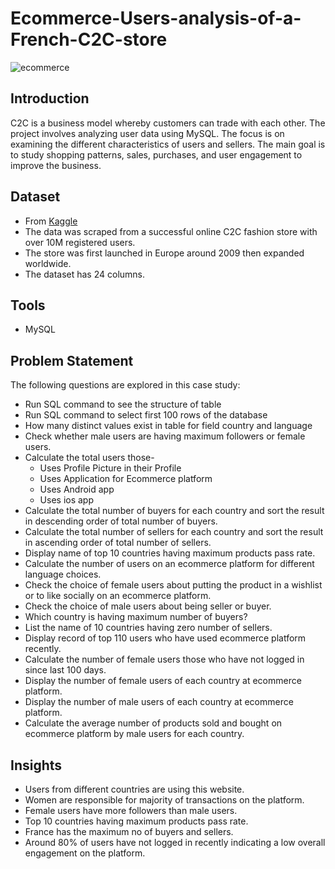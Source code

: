 # Ecommerce-Users-analysis-of-a-French-C2C-store

![ecommerce](https://github.com/ishita9988/Ecommerce-Users-analysis-of-a-French-C2C-store/assets/129153274/2b313629-cae4-42e5-a9f7-f05837bb5cc2)


## Introduction

C2C is a business model whereby customers can trade with each other. The project involves analyzing user data using MySQL. The focus is on examining the different characteristics of users and sellers. The main goal is to study shopping patterns, sales, purchases, and user engagement to improve the business.

## Dataset

* From [Kaggle](https://www.kaggle.com/datasets/jmmvutu/ecommerce-users-of-a-french-c2c-fashion-store)
* The data was scraped from a successful online C2C fashion store with over 10M registered users. 
* The store was first launched in Europe around 2009 then expanded worldwide.
* The dataset has 24 columns.

## Tools

* MySQL

## Problem Statement

The following questions are explored in this case study:

* Run SQL command to see the structure of table
* Run SQL command to select first 100 rows of the database
* How many distinct values exist in table for field country and language
* Check whether male users are having maximum followers or female users.
* Calculate the total users those-
     * Uses Profile Picture in their Profile
     * Uses Application for Ecommerce platform
     * Uses Android app
     * Uses ios app
* Calculate the total number of buyers for each country and sort the result in descending order of total number of buyers. 
* Calculate the total number of sellers for each country and sort the result in ascending order of total number of sellers. 
* Display name of top 10 countries having maximum products pass rate.
* Calculate the number of users on an ecommerce platform for different language choices.
* Check the choice of female users about putting the product in a wishlist or to like socially on an ecommerce platform. 
* Check the choice of male users about being seller or buyer.
* Which country is having maximum number of buyers?
* List the name of 10 countries having zero number of sellers.
* Display record of top 110 users who have used ecommerce platform recently.
* Calculate the number of female users those who have not logged in since last 100 days.
* Display the number of female users of each country at ecommerce platform.
* Display the number of male users of each country at ecommerce platform.
* Calculate the average number of products sold and bought on ecommerce platform by male users for each country.

## Insights

*  Users from different countries are using this website.
*  Women are responsible for majority of transactions on the platform.
*  Female users have more followers than male users.
*  Top 10 countries having maximum products pass rate.
*  France has the maximum no of buyers and sellers.
*  Around 80% of users have not logged in recently indicating a low overall engagement on the platform.
 
